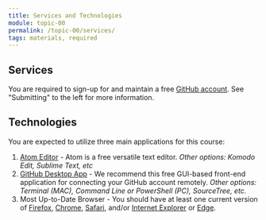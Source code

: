 ```yaml
---
title: Services and Technologies
module: topic-00
permalink: /topic-00/services/
tags: materials, required
---
```


<div class="divider-heading"></div>

## Services
You are required to sign-up for and maintain a free [GitHub account](https://github.com/). See "Submitting" to the left for more information.


## Technologies
You are expected to utilize three main applications for this course:
1. [Atom Editor](https://atom.io/) - Atom is a free versatile text editor. _Other options: Komodo Edit, Sublime Text, etc_
2. [GitHub Desktop App](https://desktop.github.com/) - We recommend this free GUI-based front-end application for connecting your GitHub account remotely. _Other options: Terminal (MAC), Command Line or PowerShell (PC), SourceTree, etc._
3. Most Up-to-Date Browser - You should have at least one current version of [Firefox](https://www.mozilla.org/en-US/), [Chrome](https://www.google.com/chrome/), [Safari](https://www.apple.com/safari/), and/or [Internet Explorer](https://www.microsoft.com/en-us/download/internet-explorer.aspx) or [Edge](https://www.microsoft.com/en-us/windows/microsoft-edge).

